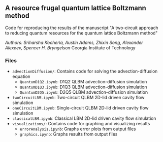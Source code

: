 ## A resource frugal quantum lattice Boltzmann method

Code for reproducing the results of the manuscript "A two-circuit approach to reducing quantum resources for the quantum lattice Boltzmann method"

_Authors: Sriharsha Kocherla, Austin Adams, Zhixin Song, Alexander Alexeev, Spencer H. Bryngelson_
Georgia Institute of Technology

### Files
 * `advectionDiffusion/`: Contains code for solving the advection-diffusion equation
   * `QuantumD1Q2.ipynb`: D1Q2 QLBM advection-diffusion simulation
   * `QuantumD1Q3.ipynb`: D1Q3 QLBM advection-diffusion simulation
   * `QuantumD2Q5.ipynb`: D2Q5 QLBM advection-diffusion simulation
 * `twoCircuitLBM.ipynb`: Two-circuit QLBM 2D-lid driven cavity flow simulation
 * `oneCircuitLBM.ipynb`: Single-circuit QLBM 2D-lid driven cavity flow simulation
 * `classicalLBM.ipynb`: Classical LBM 2D-lid driven cavity flow simulation
 * `visualizations/`: Contains code for graphing and visualizing results
   * `errorAnalysis.ipynb`: Graphs error plots from output files
   * `graphics.ipynb`: Graphs results from output files

